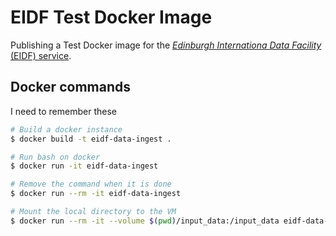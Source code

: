 # EIDF Test Docker Image
Publishing a Test Docker image for the [*Edinburgh Internationa Data Facility* (EIDF) service](https://www.ed.ac.uk/edinburgh-international-data-facility).

## Docker commands

I need to remember these

```bash
# Build a docker instance
$ docker build -t eidf-data-ingest .
```

```bash
# Run bash on docker
$ docker run -it eidf-data-ingest
```

```bash
# Remove the command when it is done
$ docker run --rm -it eidf-data-ingest
```

```bash
# Mount the local directory to the VM
$ docker run --rm -it --volume $(pwd)/input_data:/input_data eidf-data-ingest
```

